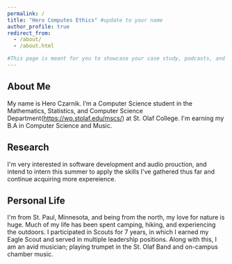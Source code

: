 ```yaml
---
permalink: /
title: "Hero Computes Ethics" #update to your name
author_profile: true
redirect_from: 
  - /about/
  - /about.html

#This page is meant for you to showcase your case study, podcasts, and blog posts reflecting on our readings. You will need to update the content in each section and submit your site to Moodle (see calendar). Once all sections are updated, revise this paragraph so it summarizes the purpose of your site for new visitors. This can include how to navigate it, what each section contains, and what someone should understand about your work just by reading this introduction.
---
```


About Me
---
My name is Hero Czarnik. I’m a Computer Science student in the Mathematics, Statistics, and Computer Science Department(https://wp.stolaf.edu/mscs/) at St. Olaf College. I'm earning my B.A in Computer Science and Music.

Research 
---
I'm very interested in software development and audio prouction, and intend to intern this summer to apply the skills I've gathered thus far and continue acquiring more expereience.

Personal Life
---
I'm from St. Paul, Minnesota, and being from the north, my love for nature is huge. Much of my life has been spent camping, hiking, and experiencing the outdoors. I participated in Scouts for 7 years, in which I earned my Eagle Scout and served in multiple leadership positions. Along with this, I am an avid musician; playing trumpet in the St. Olaf Band and on-campus chamber music.
